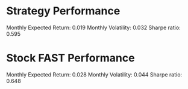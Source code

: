 # Strategy Performance
Monthly Expected Return: 0.019
Monthly Volatility: 0.032
Sharpe ratio: 0.595
# Stock FAST Performance
Monthly Expected Return: 0.028
Monthly Volatility: 0.044
Sharpe ratio: 0.648
